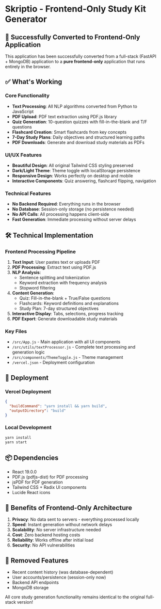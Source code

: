 # Skriptio - Frontend-Only Study Kit Generator

## 🎉 Successfully Converted to Frontend-Only Application

This application has been successfully converted from a full-stack (FastAPI + MongoDB) application to a **pure frontend-only** application that runs entirely in the browser.

## ✅ What's Working

### Core Functionality
- **Text Processing**: All NLP algorithms converted from Python to JavaScript
- **PDF Upload**: PDF text extraction using PDF.js library
- **Quiz Generation**: 10-question quizzes with fill-in-the-blank and T/F questions
- **Flashcard Creation**: Smart flashcards from key concepts
- **7-Day Study Plans**: Daily objectives and structured learning paths
- **PDF Downloads**: Generate and download study materials as PDFs

### UI/UX Features
- **Beautiful Design**: All original Tailwind CSS styling preserved
- **Dark/Light Theme**: Theme toggle with localStorage persistence
- **Responsive Design**: Works perfectly on desktop and mobile
- **Interactive Components**: Quiz answering, flashcard flipping, navigation

### Technical Features
- **No Backend Required**: Everything runs in the browser
- **No Database**: Session-only storage (no persistence needed)
- **No API Calls**: All processing happens client-side
- **Fast Generation**: Immediate processing without server delays

## 🛠️ Technical Implementation

### Frontend Processing Pipeline
1. **Text Input**: User pastes text or uploads PDF
2. **PDF Processing**: Extract text using PDF.js
3. **NLP Analysis**: 
   - Sentence splitting and tokenization
   - Keyword extraction with frequency analysis
   - Stopword filtering
4. **Content Generation**:
   - Quiz: Fill-in-the-blank + True/False questions
   - Flashcards: Keyword definitions and explanations  
   - Study Plan: 7-day structured objectives
5. **Interactive Display**: Tabs, selections, progress tracking
6. **PDF Export**: Generate downloadable study materials

### Key Files
- `/src/App.js` - Main application with all UI components
- `/src/utils/textProcessor.js` - Complete text processing and generation logic
- `/src/components/ThemeToggle.js` - Theme management
- `/vercel.json` - Deployment configuration

## 🚀 Deployment

### Vercel Deployment
```json
{
  "buildCommand": "yarn install && yarn build",
  "outputDirectory": "build"
}
```

### Local Development
```bash
yarn install
yarn start
```

## 📦 Dependencies
- React 19.0.0
- PDF.js (pdfjs-dist) for PDF processing
- jsPDF for PDF generation
- Tailwind CSS + Radix UI components
- Lucide React icons

## 🎯 Benefits of Frontend-Only Architecture

1. **Privacy**: No data sent to servers - everything processed locally
2. **Speed**: Instant generation without network delays
3. **Scalability**: No server infrastructure needed
4. **Cost**: Zero backend hosting costs
5. **Reliability**: Works offline after initial load
6. **Security**: No API vulnerabilities

## 🔄 Removed Features
- Recent content history (was database-dependent)
- User accounts/persistence (session-only now)
- Backend API endpoints
- MongoDB storage

All core study generation functionality remains identical to the original full-stack version!